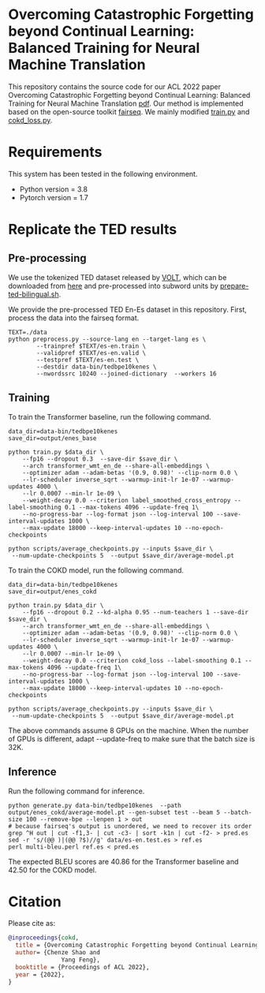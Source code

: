 # Overcoming Catastrophic Forgetting beyond Continual Learning: Balanced Training for Neural Machine Translation
This repository contains the source code for our ACL 2022 paper Overcoming Catastrophic Forgetting beyond Continual Learning: Balanced Training for Neural Machine Translation [pdf](https://arxiv.org/abs/). Our method is implemented based on the open-source toolkit [fairseq](https://github.com/pytorch/fairseq). We mainly modified [train.py](https://github.com/ictnlp/COKD/blob/main/train.py) and [cokd_loss.py](https://github.com/ictnlp/COKD/blob/main/fairseq/criterions/cokd_loss.py).

# Requirements
This system has been tested in the following environment.

+ Python version = 3.8
+ Pytorch version = 1.7

# Replicate the TED results
## Pre-processing
We use the tokenized TED dataset released by [VOLT](https://github.com/Jingjing-NLP/VOLT), which can be downloaded from [here](https://drive.google.com/drive/folders/1FNH7cXFYWWnUdH2LyUFFRYmaWYJJveKy) and pre-processed into subword units by [prepare-ted-bilingual.sh](https://github.com/Jingjing-NLP/VOLT/blob/master/examples/prepare-ted-bilingual.sh).

We provide the pre-processed TED En-Es dataset in this repository. First, process the data into the fairseq format.
```
TEXT=./data
python preprocess.py --source-lang en --target-lang es \
        --trainpref $TEXT/es-en.train \
        --validpref $TEXT/es-en.valid \
        --testpref $TEXT/es-en.test \
        --destdir data-bin/tedbpe10kenes \
        --nwordssrc 10240 --joined-dictionary  --workers 16
```
## Training
To train the Transformer baseline, run the following command.
```
data_dir=data-bin/tedbpe10kenes
save_dir=output/enes_base

python train.py $data_dir \
    --fp16 --dropout 0.3  --save-dir $save_dir \
    --arch transformer_wmt_en_de --share-all-embeddings \
    --optimizer adam --adam-betas '(0.9, 0.98)' --clip-norm 0.0 \
    --lr-scheduler inverse_sqrt --warmup-init-lr 1e-07 --warmup-updates 4000 \
    --lr 0.0007 --min-lr 1e-09 \
    --weight-decay 0.0 --criterion label_smoothed_cross_entropy --label-smoothing 0.1 --max-tokens 4096 --update-freq 1\
    --no-progress-bar --log-format json --log-interval 100 --save-interval-updates 1000 \
    --max-update 18000 --keep-interval-updates 10 --no-epoch-checkpoints
    
python scripts/average_checkpoints.py --inputs $save_dir \
 --num-update-checkpoints 5  --output $save_dir/average-model.pt
 ```
To train the COKD model, run the following command.
```
data_dir=data-bin/tedbpe10kenes
save_dir=output/enes_cokd

python train.py $data_dir \
    --fp16 --dropout 0.2 --kd-alpha 0.95 --num-teachers 1 --save-dir $save_dir \
    --arch transformer_wmt_en_de --share-all-embeddings \
    --optimizer adam --adam-betas '(0.9, 0.98)' --clip-norm 0.0 \
    --lr-scheduler inverse_sqrt --warmup-init-lr 1e-07 --warmup-updates 4000 \
    --lr 0.0007 --min-lr 1e-09 \
    --weight-decay 0.0 --criterion cokd_loss --label-smoothing 0.1 --max-tokens 4096 --update-freq 1\
    --no-progress-bar --log-format json --log-interval 100 --save-interval-updates 1000 \
    --max-update 18000 --keep-interval-updates 10 --no-epoch-checkpoints
    
python scripts/average_checkpoints.py --inputs $save_dir \
 --num-update-checkpoints 5  --output $save_dir/average-model.pt
 ```
The above commands assume 8 GPUs on the machine. When the number of GPUs is different, adapt --update-freq to make sure that the batch size is 32K. 
## Inference
Run the following command for inference.
```
python generate.py data-bin/tedbpe10kenes  --path output/enes_cokd/average-model.pt --gen-subset test --beam 5 --batch-size 100 --remove-bpe --lenpen 1 > out
# because fairseq's output is unordered, we need to recover its order
grep ^H out | cut -f1,3- | cut -c3- | sort -k1n | cut -f2- > pred.es
sed -r 's/(@@ )|(@@ ?$)//g' data/es-en.test.es > ref.es
perl multi-bleu.perl ref.es < pred.es
```
The expected BLEU scores are 40.86 for the Transformer baseline and 42.50 for the COKD model.

# Citation

Please cite as:

``` bibtex
@inproceedings{cokd,
  title = {Overcoming Catastrophic Forgetting beyond Continual Learning: Balanced Training for Neural Machine Translation},
  author= {Chenze Shao and
               Yang Feng},
  booktitle = {Proceedings of ACL 2022},
  year = {2022},
}
```

